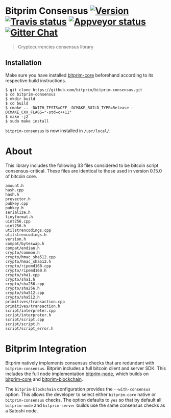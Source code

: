# Bitprim Consensus <a target="_blank" href="http://semver.org">![Version][badge.version]</a> <a target="_blank" href="https://travis-ci.org/bitprim/bitprim-consensus">![Travis status][badge.Travis]</a> <a target="_blank" href="https://ci.appveyor.com/project/bitprim/bitprim-consensus">![Appveyor status][badge.Appveyor]</a> <a target="_blank" href="https://gitter.im/bitprim/Lobby">![Gitter Chat][badge.Gitter]</a>

> Cryptocurrencies consensus library


## Installation
Make sure you have installed [bitprim-core](https://github.com/bitprim/bitprim-core) beforehand according to its respective build instructions.

```
$ git clone https://github.com/bitprim/bitprim-consensus.git
$ cd bitprim-consensus
$ mkdir build
$ cd build
$ cmake .. -DWITH_TESTS=OFF -DCMAKE_BUILD_TYPE=Release -DCMAKE_CXX_FLAGS="-std=c++11"
$ make -j2
$ sudo make install
```

`bitprim-consensus` is now installed in `/usr/local/`.

# About

This library includes the following 33 files considered to be bitcoin script consensus-critical. These files are identical to those used in version 0.15.0 of bitcoin core.

```
amount.h
hash.cpp
hash.h
prevector.h
pubkey.cpp
pubkey.h
serialize.h
tinyformat.h
uint256.cpp
uint256.h
utilstrencodings.cpp
utilstrencodings.h
version.h
compat/byteswap.h
compat/endian.h
crypto/common.h
crypto/hmac_sha512.cpp
crypto/hmac_sha512.h
crypto/ripemd160.cpp
crypto/ripemd160.h
crypto/sha1.cpp
crypto/sha1.h
crypto/sha256.cpp
crypto/sha256.h
crypto/sha512.cpp
crypto/sha512.h
primitives/transaction.cpp
primitives/transaction.h
script/interpreter.cpp
script/interpreter.h
script/script.cpp
script/script.h
script/script_error.h
```

# Bitprim Integration

Bitprim natively implements consensus checks that are redundant with `bitprim-consensus`. Bitprim includes a full bitcoin client and server SDK. This includes the full node implementation [bitprim-node](https://github.com/bitprim/bitprim-node), which builds on [bitprim-core](https://github.com/bitprim/bitprim-core) and [bitprim-blockchain](https://github.com/bitprim/bitprim-blockchain).

The `bitprim-blockchain` configuration provides the `--with-consensus` option. This allows the developer to select either `bitprim-core` native or `bitprim-consensus` checks. The option defaults to `yes` so that by default all `bitprim-node` and `bitprim-server` builds use the same consensus checks as a Satoshi node.


<!-- Links -->
[badge.Appveyor]: https://ci.appveyor.com/api/projects/status/github/bitprim/bitprim-consensus?svg=true&branch=dev
[badge.Gitter]: https://img.shields.io/badge/gitter-join%20chat-blue.svg
[badge.Travis]: https://travis-ci.org/bitprim/bitprim-consensus.svg?branch=master
[badge.version]: https://badge.fury.io/gh/bitprim%2Fbitprim-consensus.svg

